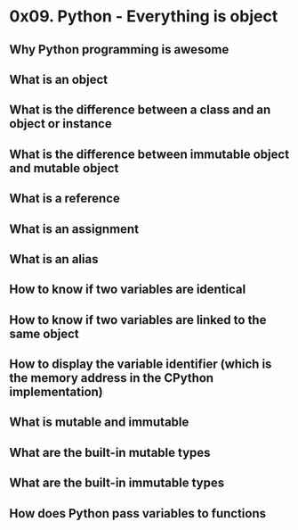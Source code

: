 # 0x09. Python - Everything is object
## Why Python programming is awesome
## What is an object
## What is the difference between a class and an object or instance
## What is the difference between immutable object and mutable object
## What is a reference
## What is an assignment
## What is an alias
## How to know if two variables are identical
## How to know if two variables are linked to the same object
## How to display the variable identifier (which is the memory address in the CPython implementation)
## What is mutable and immutable
## What are the built-in mutable types
## What are the built-in immutable types
## How does Python pass variables to functions